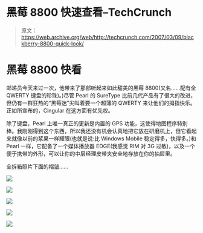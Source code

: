 # 黑莓 8800 快速查看–TechCrunch

> 原文：<https://web.archive.org/web/http://techcrunch.com/2007/03/09/blackberry-8800-quick-look/>

# 黑莓 8800 快看

邮递员今天来过一次，他带来了那部听起来如此甜美的黑莓 8800(又名……配有全 QWERTY 键盘的珍珠)。)尽管 Pearl 的 SureType 比前几代产品有了很大的改进，但仍有一群狂热的“黑莓迷”尖叫着要一个超薄的 QWERTY 来让他们的拇指快乐。正如所宣布的，Cingular 在这方面有优先权。

除了键盘，Pearl 上唯一真正的更新是内置的 GPS 功能，这使得地图程序特别棒。我刚刚得到这个东西，所以我还没有机会认真地把它放在研磨机上，但它看起来就像以前的浆果一样耀眼(也就是说:比 Windows Mobile 稳定得多，快得多。)和 Pearl 一样，它配备了一个媒体播放器 EDGE(我感觉 RIM 对 3G 过敏)，以及一个便于携带的外形，可以让你的中层经理皮带夹安全地存放在你的抽屉里。

全拆箱照片下面的褶皱……

![](img/9b698f5aab83cf24a32227b8d5cfb0e5.png)

![](img/0f4d52fbe3c53b06af998ccf300ac93d.png)

![](img/87dda7d838b91374baadd23a4c5429df.png)

![](img/d6d5090bead46ec3eaf69242acd338c9.png)

![](img/9fd64b2901768bb3f7e3b5b5cb46c971.png)